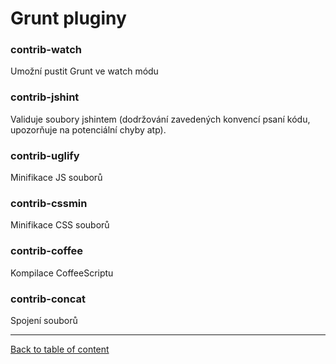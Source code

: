 Grunt pluginy
=============

### contrib-watch

Umožní pustit Grunt ve watch módu

### contrib-jshint

Validuje soubory jshintem (dodržování zavedených konvencí psaní kódu, upozorňuje na potenciální chyby atp).

### contrib-uglify

Minifikace JS souborů

### contrib-cssmin

Minifikace CSS souborů

### contrib-coffee

Kompilace CoffeeScriptu

### contrib-concat

Spojení souborů


-----

[Back to table of content](../../README.md)